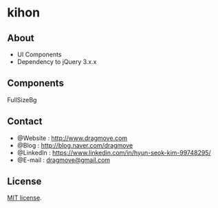 # kihon


## About
* UI Components
* Dependency to jQuery 3.x.x


## Components
FullSizeBg


## Contact
* @Website : http://www.dragmove.com
* @Blog : http://blog.naver.com/dragmove
* @LinkedIn : https://www.linkedin.com/in/hyun-seok-kim-99748295/
* @E-mail : dragmove@gmail.com


## License
[MIT license](http://danro.mit-license.org/).